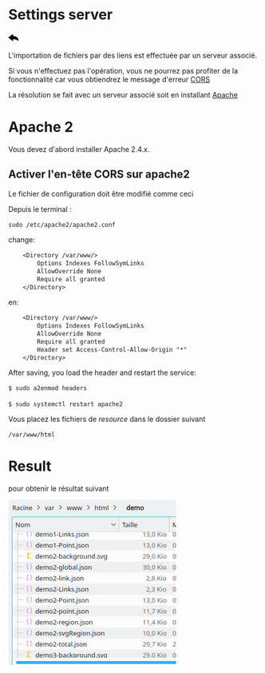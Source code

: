 # Settings server

[![](../../screenshots/other/Go-back.png)](README.md)

L'importation de fichiers par des liens est effectuée par un serveur associé.

Si vous n'effectuez pas l'opération, vous ne pourrez pas profiter de la fonctionnalité car vous obtiendrez le message d'erreur [CORS](https://en.wikipedia.org/wiki/Cross-origin_resource_sharing)

La résolution se fait avec un serveur associé soit en installant [Apache](https://www.apache.org/)

# Apache 2

Vous devez d'abord installer Apache 2.4.x.

## Activer l'en-tête CORS sur apache2

Le fichier de configuration doit être modifié comme ceci

Depuis le terminal :

```
sudo /etc/apache2/apache2.conf
```

change:

```
    <Directory /var/www/>
	    Options Indexes FollowSymLinks
	    AllowOverride None
	    Require all granted
    </Directory>
```

en:

```
    <Directory /var/www/>
	    Options Indexes FollowSymLinks
	    AllowOverride None
	    Require all granted
	    Header set Access-Control-Allow-Origin "*"
    </Directory>
```

After saving, you load the header and restart the service:

```
$ sudo a2enmod headers

$ sudo systemctl restart apache2

```

Vous placez les fichiers de _resource_ dans le dossier suivant

```
/var/www/html

```

# Result

pour obtenir le résultat suivant

![path file](../../screenshots/appendix/file-import.jpg)
